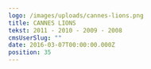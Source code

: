 ```yaml
---
logo: /images/uploads/cannes-lions.png
title: CANNES LIONS
tekst: 2011 - 2010 - 2009 - 2008
cmsUserSlug: ""
date: 2016-03-07T00:00:00.000Z
position: 35
---
```


